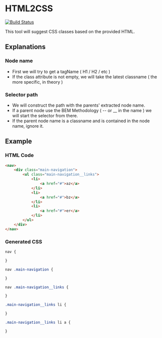 HTML2CSS
========

[![Build Status](https://travis-ci.org/Darklg/HTML2CSS.svg?branch=master)](https://travis-ci.org/Darklg/HTML2CSS)

This tool will suggest CSS classes based on the provided HTML.

## Explanations

### Node name

* First we will try to get a tagName ( H1 / H2 / etc )
* If the class attribute is not empty, we will take the latest classname ( the more specific, in theory )

### Selector path

* We will construct the path with the parents' extracted node name.
* If a parent node use the BEM Methodology ( -- or __ in the name ) we will start the selector from there.
* If the parent node name is a classname and is contained in the node name, ignore it.


## Example

### HTML Code

```html
<nav>
    <div class="main-navigation">
        <ul class="main-navigation__links">
            <li>
                <a href="#">az</a>
            </li>
            <li>
                <a href="#">bz</a>
            </li>
            <li>
                <a href="#">er</a>
            </li>
        </ul>
    </div>
</nav>
```

### Generated CSS

```css
nav {

}

nav .main-navigation {

}

nav .main-navigation__links {

}

.main-navigation__links li {

}

.main-navigation__links li a {

}
```